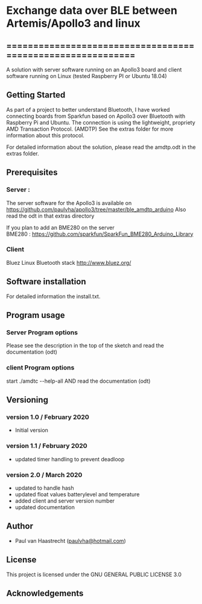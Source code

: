 # Exchange data over BLE between Artemis/Apollo3 and linux

## ===========================================================

A solution with server software running on an Apollo3 board and client
software running on Linux (tested Raspberry PI or Ubuntu 18.04)

## Getting Started
As part of a project to better understand Bluetooth, I have worked
connecting boards from Sparkfun based on Apollo3 over Bluetooth
with Raspberry Pi and Ubuntu.
The connection is using the lightweight, propriety AMD Transaction Protocol. (AMDTP)
See the extras folder for more information about this protocol.

For detailed information about the solution, please read the amdtp.odt in the extras folder.

## Prerequisites
### Server :
The server software for the Apollo3 is available on https://github.com/paulvha/apollo3/tree/master/ble_amdtp_arduino
Also read the odt in that extras directory

If you plan to add an BME280 on the server
<br> BME280   : https://github.com/sparkfun/SparkFun_BME280_Arduino_Library

### Client
Bluez Linux Bluetooth stack http://www.bluez.org/

## Software installation
For detailed information the install.txt.

## Program usage
### Server Program options
Please see the description in the top of the sketch and read the documentation (odt)

### client Program options
start ./amdtc --help-all AND read the documentation (odt)

## Versioning

### version 1.0 / February 2020
 * Initial version

### version 1.1 / February 2020
 * updated timer handling to prevent deadloop

### version 2.0 / March 2020
 * updated to handle hash
 * updated float values batterylevel and temperature
 * added client and server version number
 * updated documentation

## Author
 * Paul van Haastrecht (paulvha@hotmail.com)

## License
This project is licensed under the GNU GENERAL PUBLIC LICENSE 3.0

## Acknowledgements
